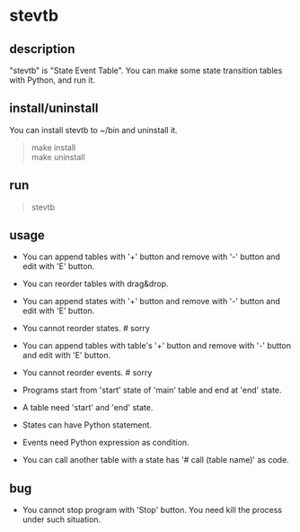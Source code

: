 # stevtb

## description

"stevtb" is "State Event Table".
You can make some state transition tables with Python, and run it.

## install/uninstall

  You can install stevtb to ~/bin and uninstall it.  
  > make install  
  > make uninstall

## run

  > stevtb

## usage

  - You can append tables with '+' button
        and remove with '-' button
        and edit with 'E' button.
  - You can reorder tables with drag&drop.

  - You can append states with '+' button
        and remove with '-' button
        and edit with 'E' button.
  - You cannot reorder states. # sorry

  - You can append tables with table's '+' button
        and remove with '-' button
        and edit with 'E' button.
  - You cannot reorder events. # sorry

  - Programs start from 'start' state of 'main' table
         and end at 'end' state.
  - A table need 'start' and 'end' state.

  - States can have Python statement.
  - Events need Python expression as condition.

  - You can call another table
    with a state has '# call (table name)' as code.

## bug

  - You cannot stop program with 'Stop' button.
    You need kill the process under such situation.

